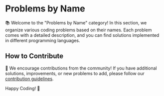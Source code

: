 # Problems by Name

📚 Welcome to the "Problems by Name" category! In this section, we organize various coding problems based on their names. Each problem comes with a detailed description, and you can find solutions implemented in different programming languages.


## How to Contribute

🤝 We encourage contributions from the community! If you have additional solutions, improvements, or new problems to add, please follow our [contribution guidelines](CONTRIBUTING.md).

Happy Coding! 🚀
